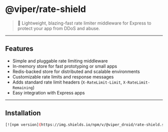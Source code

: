 # @viper/rate-shield

> 🚀 Lightweight, blazing-fast rate limiter middleware for Express to protect your app from DDoS and abuse.

---

## Features

- Simple and pluggable rate limiting middleware
- In-memory store for fast prototyping or small apps
- Redis-backed store for distributed and scalable environments
- Customizable rate limits and response messages
- Adds standard rate limit headers (`X-RateLimit-Limit`, `X-RateLimit-Remaining`)
- Easy integration with Express apps

---

## Installation

```bash
[![npm version](https://img.shields.io/npm/v/@viper_droid/rate-shield.svg)](https://www.npmjs.com/package/@viper_droid/rate-shield)

